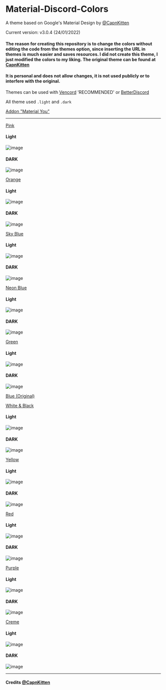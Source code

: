 # Material-Discord-Colors
A theme based on Google's Material Design by [@CapnKitten](https://github.com/CapnKitten/Material-Discord/tree/master)

Current version: v3.0.4 (24/01/2022)

#### The reason for creating this repository is to change the colors without editing the code from the themes option, since inserting the URL in themes is much easier and saves resources. I did not create this theme, I just modified the colors to my liking. The original theme can be found at [CapnKitten](https://github.com/CapnKitten/Material-Discord/tree/master)

#### It is personal and does not allow changes, it is not used publicly or to interfere with the original.

Themes can be used with [Vencord](https://vencord.dev/) 'RECOMMENDED' or [BetterDiscord](https://betterdiscord.app/)

All theme used `.light` and `.dark`

[Addon "Material You"](https://github.com/SoiCoco/Material-Discord-Colors/blob/main/Material-Discord_addon-material-you%20pink.theme.css)

<hr>

[Pink](https://github.com/SoiCoco/Material-Discord-Colors/blob/main/Material-Discord-edit%20Pink.theme.css)
#### Light
![image](https://github.com/user-attachments/assets/d00e7644-4595-4746-b218-1005819684de)
#### DARK
![image](https://github.com/user-attachments/assets/6ddb7bfe-5b2e-402c-804f-b07e12c730b2)

[Orange](https://github.com/SoiCoco/Material-Discord-Colors/blob/main/Material-Discord-edit%20Orange.theme.css)
#### Light
![image](https://github.com/user-attachments/assets/4f2226e3-bc3c-47f4-9d23-82ee190be596)
#### DARK
![image](https://github.com/user-attachments/assets/498151a5-93e5-441e-97be-6b39f7f85ea8)

[Sky Blue](https://github.com/SoiCoco/Material-Discord-Colors/blob/main/Material-Discord-edit%20Sky%20Blue.theme.css)
#### Light
![image](https://github.com/user-attachments/assets/05ea3e69-bf97-4064-bc42-3f6b8de932f1)
#### DARK
![image](https://github.com/user-attachments/assets/e698a2c8-af12-4c36-a446-ce235ab11f1c)

[Neon Blue](https://github.com/SoiCoco/Material-Discord-Colors/blob/main/Material-Discord-edit%20Neon%20Blue.theme.css)
#### Light
![image](https://github.com/user-attachments/assets/5fc6f4b9-5624-4922-b9bd-633597232201)
#### DARK
![image](https://github.com/user-attachments/assets/a2e2df47-7e70-4ce5-8f99-786a3713cef1)

[Green](https://github.com/SoiCoco/Material-Discord-Colors/blob/main/Material-Discord-edit%20Green.theme.css)
#### Light
![image](https://github.com/user-attachments/assets/5397bc86-b74d-4aaa-85b9-ce9d0df7a650)
#### DARK
![image](https://github.com/user-attachments/assets/468398c2-e74f-4f5e-8763-fcb466d8c018)

[Blue (Original)](https://github.com/CapnKitten/Material-Discord/blob/master/Material-Discord.theme.css)

[White & Black](https://github.com/SoiCoco/Material-Discord-Colors/blob/main/Material-Discord-edit%20W%26B.theme.css)
#### Light
![image](https://github.com/user-attachments/assets/242b240f-f9c9-4fb6-86f4-fdb98e63712a)
#### DARK
![image](https://github.com/user-attachments/assets/a1a700db-760e-4546-940d-c5609efe4bd2)

[Yellow](https://github.com/SoiCoco/Material-Discord-Colors/blob/main/Material-Discord-edit%20Yellow.theme.css)
#### Light
![image](https://github.com/user-attachments/assets/49a6609f-13c2-4302-ac48-f9713dd1232f)
#### DARK
![image](https://github.com/user-attachments/assets/9ea485f5-c3cb-479f-a4b8-13da8ce75961)

[Red](https://github.com/SoiCoco/Material-Discord-Colors/blob/main/Material-Discord-edit%20Red.theme.css)
#### Light
![image](https://github.com/user-attachments/assets/5ad53c6d-1c15-40ff-94e8-8b558c32354e)
#### DARK
![image](https://github.com/user-attachments/assets/cbf2365d-0856-4a3e-8361-307a71a95c44)

[Purple](https://github.com/SoiCoco/Material-Discord-Colors/blob/main/Material-Discord-edit%20Purple.theme.css)
#### Light
![image](https://github.com/user-attachments/assets/045181b2-ed74-4fe2-8d91-546bb5718323)
#### DARK
![image](https://github.com/user-attachments/assets/95d0ef6c-b795-43f9-b690-49730926d3fc)

[Creme](https://github.com/SoiCoco/Material-Discord-Colors/blob/main/Material-Discord-edit%20Creme.theme.css)
#### Light
![image](https://github.com/user-attachments/assets/36466474-c2ec-468c-8b5c-22954a23273f)
#### DARK
![image](https://github.com/user-attachments/assets/25e987c8-fb75-4e25-afda-d6e2d29e8a0f)

<hr>

#### Credits [@CapnKitten](https://github.com/CapnKitten/)
